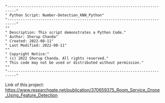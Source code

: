 
    "--------------------------------------------------------------------------"
    " Python Script: Number-Detection_KNN_Python"
    "--------------------------------------------------------------------------"
    ""
    " Description: This script demonstrates a Python Code."
    " Author: Shorup Chanda"
    " Created: 2022-08-11"
    " Last Modified: 2022-08-11"
    ""
    " Copyright Notice:"
    " (c) 2022 Shorup Chanda. All rights reserved."
    " This code may not be used or distributed without permission."
    ""
    "--------------------------------------------------------------------------"
 Link of this project: https://www.researchgate.net/publication/370659375_Room_Service_Drone_Using_Feature_Detection 
